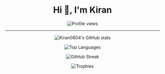 <h1 align="center">Hi 👋, I'm Kiran </h1>

<p align="center">
  <img src="https://komarev.com/ghpvc/?username=Kiran0604&label=Profile%20views&color=0e75b6&style=flat" alt="Profile views"/>
</p>

---

<!-- GitHub Stats -->
<p align="center">
  <img src="https://github-readme-stats.vercel.app/api?username=Kiran0604&show_icons=true&theme=dark&count_private=true" alt="Kiran0604's GitHub stats"/>
</p>

<!-- Most Used Languages -->
<p align="center">
  <img src="https://github-readme-stats.vercel.app/api/top-langs/?username=Kiran0604&layout=compact&theme=dark" alt="Top Languages"/>
</p>

<!-- Streak Stats -->
<p align="center">
  <img src="https://github-readme-streak-stats.herokuapp.com/?user=Kiran0604&theme=dark" alt="GitHub Streak"/>
</p>

<!-- Trophies: Only Show Known Stats -->
<p align="center">
  <img src="https://github-profile-trophy.vercel.app/?username=Kiran0604&theme=darkhub&no-frame=true&row=1&column=5&title=Commits,Repositories,Experience,Followers,PullRequest" alt="Trophies"/>
</p>
